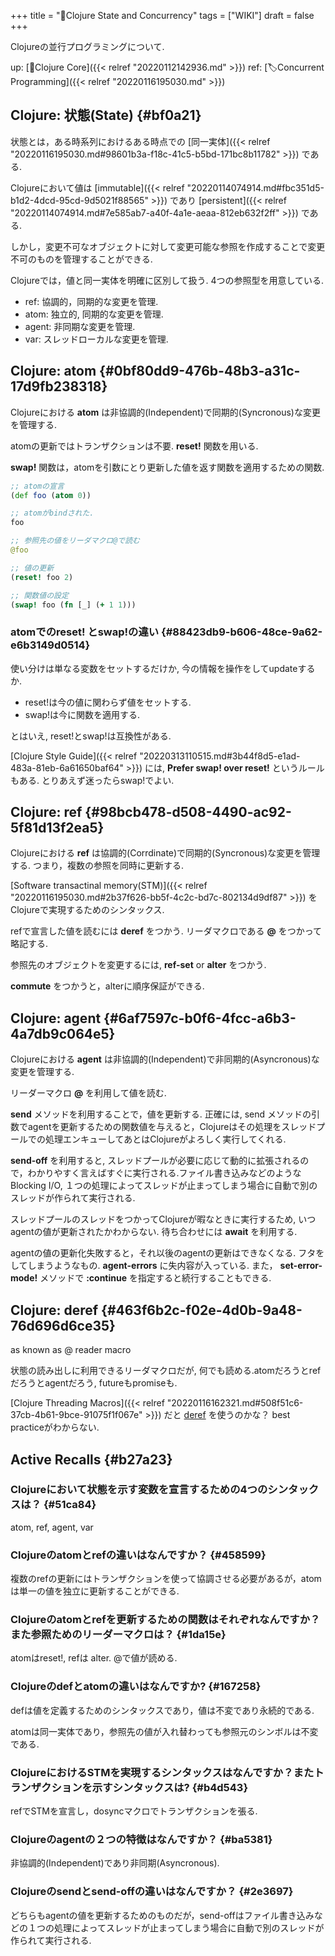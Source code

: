 +++
title = "📝Clojure State and Concurrency"
tags = ["WIKI"]
draft = false
+++

Clojureの並行プログラミングについて.

up: [📂Clojure Core]({{< relref "20220112142936.md" >}}) ref: [🏷Concurrent Programming]({{< relref "20220116195030.md" >}})


## Clojure: 状態(State) {#bf0a21}

状態とは，ある時系列におけるある時点での [同一実体]({{< relref "20220116195030.md#98601b3a-f18c-41c5-b5bd-171bc8b11782" >}}) である.

Clojureにおいて値は [immutable]({{< relref "20220114074914.md#fbc351d5-b1d2-4dcd-95cd-9d5021f88565" >}}) であり [persistent]({{< relref "20220114074914.md#7e585ab7-a40f-4a1e-aeaa-812eb632f2ff" >}}) である.

しかし，変更不可なオブジェクトに対して変更可能な参照を作成することで変更不可のものを管理することができる.

Clojureでは，値と同一実体を明確に区別して扱う. 4つの参照型を用意している.

-   ref: 協調的，同期的な変更を管理.
-   atom: 独立的, 同期的な変更を管理.
-   agent: 非同期な変更を管理.
-   var: スレッドローカルな変更を管理.


## Clojure: atom {#0bf80dd9-476b-48b3-a31c-17d9fb238318}

Clojureにおける **atom** は非協調的(Independent)で同期的(Syncronous)な変更を管理する.

atomの更新ではトランザクションは不要. **reset!** 関数を用いる.

**swap!** 関数は，atomを引数にとり更新した値を返す関数を適用するための関数.

```clojure
;; atomの宣言
(def foo (atom 0))

;; atomがbindされた.
foo

;; 参照先の値をリーダマクロ@で読む
@foo

;; 値の更新
(reset! foo 2)

;; 関数値の設定
(swap! foo (fn [_] (+ 1 1)))
```


### atomでのreset! とswap!の違い {#88423db9-b606-48ce-9a62-e6b3149d0514}

使い分けは単なる変数をセットするだけか, 今の情報を操作をしてupdateするか.

-   reset!は今の値に関わらず値をセットする.
-   swap!は今に関数を適用する.

とはいえ, reset!とswap!は互換性がある.

[Clojure Style Guide]({{< relref "20220313110515.md#3b44f8d5-e1ad-483a-81eb-6a61650baf64" >}}) には, **Prefer swap! over reset!** というルールもある.
とりあえず迷ったらswap!でよい.


## Clojure: ref {#98bcb478-d508-4490-ac92-5f81d13f2ea5}

Clojureにおける **ref** は協調的(Corrdinate)で同期的(Syncronous)な変更を管理する. つまり，複数の参照を同時に更新する.

[Software transactinal memory(STM)]({{< relref "20220116195030.md#2b37f626-bb5f-4c2c-bd7c-802134d9df87" >}}) をClojureで実現するためのシンタックス.

refで宣言した値を読むには **deref** をつかう. リーダマクロである **@** をつかって略記する.

参照先のオブジェクトを変更するには, **ref-set** or **alter** をつかう.

**commute** をつかうと，alterに順序保証ができる.


## Clojure: agent {#6af7597c-b0f6-4fcc-a6b3-4a7db9c064e5}

Clojureにおける **agent** は非協調的(Independent)で非同期的(Asyncronous)な変更を管理する.

リーダーマクロ **@** を利用して値を読む.

**send** メソッドを利用することで，値を更新する. 正確には, send メソッドの引数でagentを更新するための関数値を与えると，Clojureはその処理をスレッドプールでの処理エンキューしてあとはClojureがよろしく実行してくれる.

**send-off** を利用すると, スレッドプールが必要に応じて動的に拡張されるので，わかりやすく言えばすぐに実行される.ファイル書き込みなどのようなBlocking I/O, １つの処理によってスレッドが止まってしまう場合に自動で別のスレッドが作られて実行される.

スレッドプールのスレッドをつかってClojureが暇なときに実行するため, いつagentの値が更新されたかわからない. 待ち合わせには **await** を利用する.

agentの値の更新化失敗すると，それ以後のagentの更新はできなくなる. フタをしてしまうようなもの. **agent-errors** に失内容が入っている. また， **set-error-mode!** メソッドで **:continue** を指定すると続行することもできる.


## Clojure: deref {#463f6b2c-f02e-4d0b-9a48-76d696d6ce35}

as known as @ reader macro

状態の読み出しに利用できるリーダマクロだが, 何でも読める.atomだろうとrefだろうとagentだろう, futureもpromiseも.

[Clojure Threading Macros]({{< relref "20220116162321.md#508f51c6-37cb-4b61-9bce-91075f1f067e" >}}) だと [deref](https://clojuredocs.org/clojure.core/deref) を使うのかな？ best practiceがわからない.


## Active Recalls {#b27a23}


### Clojureにおいて状態を示す変数を宣言するための4つのシンタックスは？ {#51ca84}

atom, ref, agent, var


### Clojureのatomとrefの違いはなんですか？ {#458599}

複数のrefの更新にはトランザクションを使って協調させる必要があるが，atomは単一の値を独立に更新することができる.


### Clojureのatomとrefを更新するための関数はそれぞれなんですか？また参照ためのリーダーマクロは？ {#1da15e}

atomはreset!, refは alter. @で値が読める.


### Clojureのdefとatomの違いはなんですか? {#167258}

defは値を定義するためのシンタックスであり，値は不変であり永続的である.

atomは同一実体であり，参照先の値が入れ替わっても参照元のシンボルは不変である.


### ClojureにおけるSTMを実現するシンタックスはなんですか？またトランザクションを示すシンタックスは? {#b4d543}

refでSTMを宣言し，dosyncマクロでトランザクションを張る.


### Clojureのagentの２つの特徴はなんですか？ {#ba5381}

非協調的(Independent)であり非同期(Asyncronous).


### Clojureのsendとsend-offの違いはなんですか？ {#2e3697}

どちらもagentの値を更新するためのものだが，send-offはファイル書き込みなどの１つの処理によってスレッドが止まってしまう場合に自動で別のスレッドが作られて実行される.
